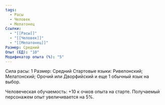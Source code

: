 ```yaml
---
tags:
  - Расы
  - Человек
  - Мелатонец
Ссылки:
  - "[[Расы]]"
  - "[[Человек]]"
  - "[[Мелатонец]]"
Размер: Средний
Опыт (ЕД): "10"
Модификатор опыта (%): "5"
---
```

Сила расы: 1
Размер: Средний
Стартовые языки: Ривелонский; Мелатонский; Орочий или Дворфийский и еще 1 обычный язык на выбор.

Человеческая обучаемость:
+10 к очков опыта на старте.
Получаемый персонажем опыт увеличивается на 5%.



